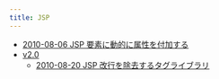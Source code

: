 ```yaml
---
title: JSP
---
```



- [2010-08-06 JSP 要素に動的に属性を付加する](./../../../../d/2010/08/06/JSP_要素に動的に属性を付加する.md)
- [v2.0](./v2.0/index.md)
    - [2010-08-20 JSP 改行を除去するタグライブラリ](./../../../../d/2010/08/20/JSP_改行を除去するタグライブラリ.md)




